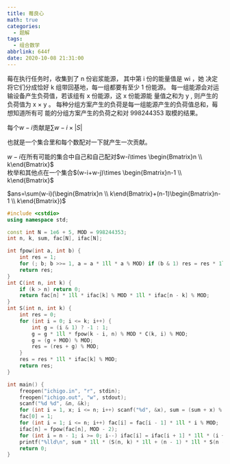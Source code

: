```yaml
---
title: 莓良心
math: true
categories:
  - 题解
tags:
  - 组合数学
abbrlink: 644f
date: 2020-10-08 21:31:00
---
```



莓在执行任务时，收集到了 n 份岩浆能源，
其中第 i 份的能量值是 wi ，她 决定将它们分成恰好 k 组带回基地，每一组都要有至少 1 份能源。 每一组能源会对运输设备产生负荷值，若该组有 x 份能源，这 x 份能源能 量值之和为 y , 则产生的负荷值为 x × y 。 每种分组方案产生的负荷是每一组能源产生的负荷值总和，莓想知道所有可 能的分组方案产生的负荷之和对 998244353 取模的结果。

每个$w-i$贡献是$\sum w-i\times |S|$  

也就是一个集合里和每个数配对一下就产生一次贡献。  

$w-i$在所有可能的集合中自己和自己配对$w-i\times \begin{Bmatrix}n \\ k\end{Bmatrix}$  
枚举和其他点在一个集合$(w-i+w-j)\times \begin{Bmatrix}n-1 \\ k\end{Bmatrix}$  

$ans=\sum(w-i)(\begin{Bmatrix}n \\ k\end{Bmatrix}+(n-1)\begin{Bmatrix}n-1 \\ k\end{Bmatrix})$

```cpp
#include <cstdio>
using namespace std;

const int N = 1e6 + 5, MOD = 998244353;
int n, k, sum, fac[N], ifac[N];

int fpow(int a, int b) {
	int res = 1;
	for (; b; b >>= 1, a = a * 1ll * a % MOD) if (b & 1) res = res * 1ll * a % MOD;
	return res;
}
int C(int n, int k) {
	if (k > n) return 0;
	return fac[n] * 1ll * ifac[k] % MOD * 1ll * ifac[n - k] % MOD;
}
int S(int n, int k) {
	int res = 0;
	for (int i = 0; i <= k; i++) {
		int g = (i & 1) ? -1 : 1;
        g = g * 1ll * fpow(k - i, n) % MOD * C(k, i) % MOD;
		g = (g + MOD) % MOD;
		res = (res + g) % MOD;
	}
	res = res * 1ll * ifac[k] % MOD;
    return res;
}

int main() {
	freopen("ichigo.in", "r", stdin);
	freopen("ichigo.out", "w", stdout);
    scanf("%d %d", &n, &k);
	for (int i = 1, x; i <= n; i++) scanf("%d", &x), sum = (sum + x) % MOD;
	fac[0] = 1;
	for (int i = 1; i <= n; i++) fac[i] = fac[i - 1] * 1ll * i % MOD;
	ifac[n] = fpow(fac[n], MOD - 2);
	for (int i = n - 1; i >= 0; i--) ifac[i] = ifac[i + 1] * 1ll * (i + 1) % MOD;
	printf("%lld\n", sum * 1ll * (S(n, k) * 1ll + (n - 1) * 1ll * S(n - 1, k) % MOD) % MOD);
	return 0;
}
```
